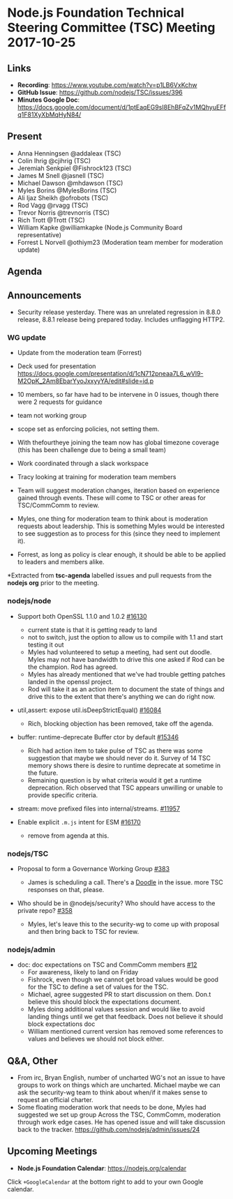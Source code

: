 # Node.js Foundation Technical Steering Committee (TSC) Meeting 2017-10-25

## Links

* **Recording**: https://www.youtube.com/watch?v=p1LB6VxKchw
* **GitHub Issue**: https://github.com/nodejs/TSC/issues/396
* **Minutes Google Doc**: https://docs.google.com/document/d/1ptEaqEG9sI8EhBFqZv1MQhyuEFfq1F81XyXbMqHyN84/

## Present

* Anna Henningsen @addaleax (TSC)
* Colin Ihrig @cjihrig (TSC)
* Jeremiah Senkpiel @Fishrock123 (TSC)
* James M Snell @jasnell (TSC)
* Michael Dawson @mhdawson (TSC)
* Myles Borins @MylesBorins (TSC)
* Ali Ijaz Sheikh @ofrobots (TSC)
* Rod Vagg @rvagg (TSC)
* Trevor Norris @trevnorris (TSC)
* Rich Trott @Trott (TSC)
* William Kapke @williamkapke (Node.js Community Board representative)
* Forrest L Norvell @othiym23 (Moderation team member for moderation update)

## Agenda

## Announcements

* Security release yesterday.  There was an unrelated regression in 8.8.0 release, 8.8.1 release
  being prepared today. Includes unflagging HTTP2.

### WG update

* Update from the moderation team (Forrest)

* Deck used for presentation https://docs.google.com/presentation/d/1cN712pneaa7L6_wVl9-M2OpK_2Am8EbarYyoJxxyyYA/edit#slide=id.p

* 10 members, so far have had to be intervene in 0 issues, though there were 2 requests
  for guidance
* team not working group
* scope set as enforcing policies, not setting them.
* With thefourtheye joining the team now has global timezone coverage
  (this has been challenge due to being a small team)
* Work coordinated through a slack workspace
* Tracy looking at training for moderation team members
* Team will suggest moderation changes, iteration based on experience gained
  through events.  These will come to TSC or other areas for TSC/CommComm to review.
* Myles, one thing for moderation team to think about is moderation requests
  about leadership.  This is something Myles would be interested to see suggestion
  as to process for this (since they need to implement it).
* Forrest, as long as policy is clear enough, it should be able to be applied to
  leaders and members alike.

*Extracted from **tsc-agenda** labelled issues and pull requests from the **nodejs org** prior to the meeting.

### nodejs/node

* Support both OpenSSL 1.1.0 and 1.0.2 [#16130](https://github.com/nodejs/node/pull/16130)
  * current state is that it is getting ready to land
  * not to switch, just the option to allow us to compile with 1.1 and start testing it out
  * Myles had volunteered to setup a meeting, had sent out doodle.  Myles may not
    have bandwidth to drive this one asked if Rod can be the champion.  Rod has agreed.
  * Myles has already mentioned that we've had trouble getting patches landed in the openssl
    project.
  * Rod will take it as an action item to document the state of things and drive this to the extent
    that there's anything we can do right now.

* util,assert: expose util.isDeepStrictEqual() [#16084](https://github.com/nodejs/node/pull/16084)
  * Rich, blocking objection has been removed, take off the agenda.

* buffer: runtime-deprecate Buffer ctor by default [#15346](https://github.com/nodejs/node/pull/15346)
  * Rich had action item to take pulse of TSC as there was some suggestion that maybe we
    should never do it. Survey of 14 TSC memory shows there is desire to runtime deprecate
    at sometime in the future.
  * Remaining question is by what criteria would it get a runtime deprecation.
    Rich observed that TSC appears unwilling or unable to provide specific
    criteria.

* stream: move prefixed files into internal/streams. [#11957](https://github.com/nodejs/node/pull/11957)
* Enable explicit `.m.js` intent for ESM [#16170](https://github.com/nodejs/node/pull/16170)
  * remove from agenda at this.

### nodejs/TSC

* Proposal to form a Governance Working Group [#383](https://github.com/nodejs/TSC/issues/383)
  * James is scheduling a call. There's a [Doodle](https://doodle.com/poll/imwnmz98uad846p9) in the issue.
    more TSC responses on that, please.

* Who should be in @nodejs/security? Who should have access to the private repo? [#358](https://github.com/nodejs/TSC/issues/358)
  * Myles, let's leave this to the security-wg to come up with proposal and then bring back to
    TSC for review.

### nodejs/admin

* doc: doc expectations on TSC and CommComm members [#12](https://github.com/nodejs/admin/pull/12)
  * For awareness, likely to land on Friday
  * Fishrock, even though we cannot get broad values would be good for the TSC
    to define a set of values for the TSC.
  * Michael, agree suggested PR to start discussion on them.  Don.t believe this should
    block the expectations document.
  * Myles doing additional values session and would like to avoid landing things
    until we get that feedback.  Does not believe it should block expectations doc
  * William mentioned current version has removed some references to values and
    believes we should not block either.

## Q&A, Other

* From irc, Bryan English, number of uncharted WG's not an issue to have groups to
  work on things which are uncharted.  Michael maybe we can ask the
  security-wg team to think about when/if it makes sense to request an official charter.
* Some floating moderation work that needs to be done, Myles had suggested we set up group
  Across the TSC, CommComm, moderation through work edge cases.  He has opened issue
  and will take discussion back to the tracker. https://github.com/nodejs/admin/issues/24

## Upcoming Meetings

* **Node.js Foundation Calendar**: https://nodejs.org/calendar

Click `+GoogleCalendar` at the bottom right to add to your own Google calendar.
